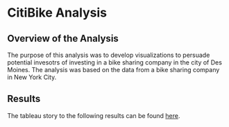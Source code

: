# **CitiBike Analysis**

## **Overview of the Analysis**
The purpose of this analysis was to develop visualizations to persuade potential invesotrs of investing in a bike sharing company in the city of Des Moines. The analysis was based on the data from a bike sharing company in New York City. 

## **Results**
The tableau story to the following results can be found [here](https://public.tableau.com/app/profile/thuy.tu.tran/viz/BootCamp_Bikesharing_Challenge/Story1?publish=yes). 
